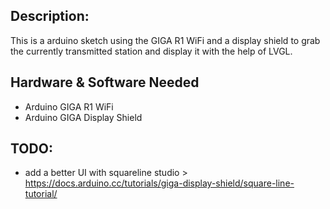 ## Description:
This is a arduino sketch using the GIGA R1 WiFi and a display shield to grab the currently transmitted station and display it with the help of LVGL.

## Hardware & Software Needed
- Arduino GIGA R1 WiFi
- Arduino GIGA Display Shield

## TODO:
- add a better UI with squareline studio > https://docs.arduino.cc/tutorials/giga-display-shield/square-line-tutorial/
